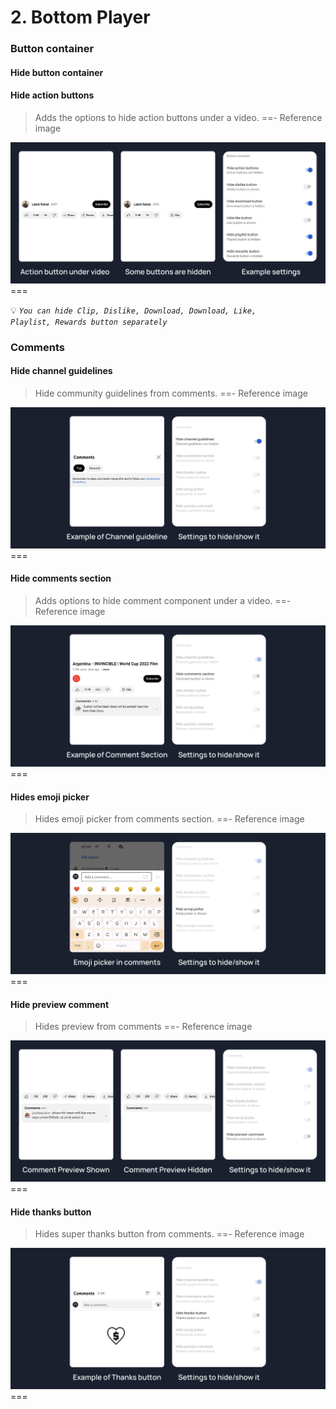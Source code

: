 # 2. Bottom Player</summary>

### Button container

#### Hide button container

#### Hide action buttons
>Adds the options to hide action buttons under a video.
==- Reference image
<img src="/assets/youtube/bottom-player/hide-button-container.jpg" >
===

💡 <code><i>You can hide Clip, Dislike, Download, Download, Like, Playlist, Rewards button separately</i></code>

### Comments

#### Hide channel guidelines
>Hide community guidelines from comments.
==- Reference image
<img src="/assets/youtube/bottom-player/hide-channel-guidelines.jpg" >
===

#### Hide comments section
>Adds options to hide comment component under a video.
==- Reference image
<img src="/assets/youtube/bottom-player/hide-comment-section.jpg" >
===

#### Hides emoji picker
>Hides emoji picker from comments section.
==- Reference image
<img src="/assets/youtube/bottom-player/Hide-Emoji-Picker.jpg" >
===

#### Hide preview comment
>Hides preview from comments
==- Reference image
<img src="/assets/youtube/bottom-player/hide-preview-comment.jpg" >
===

#### Hide thanks button
>Hides super thanks button from comments.
==- Reference image
<img src="/assets/youtube/bottom-player/hide-thanks-button.jpg" >
===
